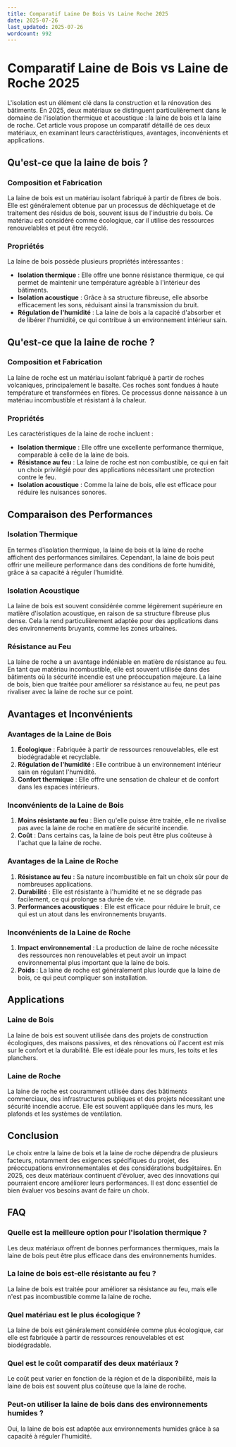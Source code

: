 ```yaml
---
title: Comparatif Laine De Bois Vs Laine Roche 2025
date: 2025-07-26
last_updated: 2025-07-26
wordcount: 992
---
```


# Comparatif Laine de Bois vs Laine de Roche 2025

L'isolation est un élément clé dans la construction et la rénovation des bâtiments. En 2025, deux matériaux se distinguent particulièrement dans le domaine de l'isolation thermique et acoustique : la laine de bois et la laine de roche. Cet article vous propose un comparatif détaillé de ces deux matériaux, en examinant leurs caractéristiques, avantages, inconvénients et applications.

## Qu'est-ce que la laine de bois ?

### Composition et Fabrication

La laine de bois est un matériau isolant fabriqué à partir de fibres de bois. Elle est généralement obtenue par un processus de déchiquetage et de traitement des résidus de bois, souvent issus de l'industrie du bois. Ce matériau est considéré comme écologique, car il utilise des ressources renouvelables et peut être recyclé.

### Propriétés

La laine de bois possède plusieurs propriétés intéressantes :
- **Isolation thermique** : Elle offre une bonne résistance thermique, ce qui permet de maintenir une température agréable à l'intérieur des bâtiments.
- **Isolation acoustique** : Grâce à sa structure fibreuse, elle absorbe efficacement les sons, réduisant ainsi la transmission du bruit.
- **Régulation de l'humidité** : La laine de bois a la capacité d'absorber et de libérer l'humidité, ce qui contribue à un environnement intérieur sain.

## Qu'est-ce que la laine de roche ?

### Composition et Fabrication

La laine de roche est un matériau isolant fabriqué à partir de roches volcaniques, principalement le basalte. Ces roches sont fondues à haute température et transformées en fibres. Ce processus donne naissance à un matériau incombustible et résistant à la chaleur.

### Propriétés

Les caractéristiques de la laine de roche incluent :
- **Isolation thermique** : Elle offre une excellente performance thermique, comparable à celle de la laine de bois.
- **Résistance au feu** : La laine de roche est non combustible, ce qui en fait un choix privilégié pour des applications nécessitant une protection contre le feu.
- **Isolation acoustique** : Comme la laine de bois, elle est efficace pour réduire les nuisances sonores.

## Comparaison des Performances

### Isolation Thermique

En termes d'isolation thermique, la laine de bois et la laine de roche affichent des performances similaires. Cependant, la laine de bois peut offrir une meilleure performance dans des conditions de forte humidité, grâce à sa capacité à réguler l'humidité.

### Isolation Acoustique

La laine de bois est souvent considérée comme légèrement supérieure en matière d'isolation acoustique, en raison de sa structure fibreuse plus dense. Cela la rend particulièrement adaptée pour des applications dans des environnements bruyants, comme les zones urbaines.

### Résistance au Feu

La laine de roche a un avantage indéniable en matière de résistance au feu. En tant que matériau incombustible, elle est souvent utilisée dans des bâtiments où la sécurité incendie est une préoccupation majeure. La laine de bois, bien que traitée pour améliorer sa résistance au feu, ne peut pas rivaliser avec la laine de roche sur ce point.

## Avantages et Inconvénients

### Avantages de la Laine de Bois

1. **Écologique** : Fabriquée à partir de ressources renouvelables, elle est biodégradable et recyclable.
2. **Régulation de l'humidité** : Elle contribue à un environnement intérieur sain en régulant l'humidité.
3. **Confort thermique** : Elle offre une sensation de chaleur et de confort dans les espaces intérieurs.

### Inconvénients de la Laine de Bois

1. **Moins résistante au feu** : Bien qu'elle puisse être traitée, elle ne rivalise pas avec la laine de roche en matière de sécurité incendie.
2. **Coût** : Dans certains cas, la laine de bois peut être plus coûteuse à l'achat que la laine de roche.

### Avantages de la Laine de Roche

1. **Résistance au feu** : Sa nature incombustible en fait un choix sûr pour de nombreuses applications.
2. **Durabilité** : Elle est résistante à l'humidité et ne se dégrade pas facilement, ce qui prolonge sa durée de vie.
3. **Performances acoustiques** : Elle est efficace pour réduire le bruit, ce qui est un atout dans les environnements bruyants.

### Inconvénients de la Laine de Roche

1. **Impact environnemental** : La production de laine de roche nécessite des ressources non renouvelables et peut avoir un impact environnemental plus important que la laine de bois.
2. **Poids** : La laine de roche est généralement plus lourde que la laine de bois, ce qui peut compliquer son installation.

## Applications

### Laine de Bois

La laine de bois est souvent utilisée dans des projets de construction écologiques, des maisons passives, et des rénovations où l'accent est mis sur le confort et la durabilité. Elle est idéale pour les murs, les toits et les planchers.

### Laine de Roche

La laine de roche est couramment utilisée dans des bâtiments commerciaux, des infrastructures publiques et des projets nécessitant une sécurité incendie accrue. Elle est souvent appliquée dans les murs, les plafonds et les systèmes de ventilation.

## Conclusion

Le choix entre la laine de bois et la laine de roche dépendra de plusieurs facteurs, notamment des exigences spécifiques du projet, des préoccupations environnementales et des considérations budgétaires. En 2025, ces deux matériaux continuent d'évoluer, avec des innovations qui pourraient encore améliorer leurs performances. Il est donc essentiel de bien évaluer vos besoins avant de faire un choix.

## FAQ

### Quelle est la meilleure option pour l'isolation thermique ?

Les deux matériaux offrent de bonnes performances thermiques, mais la laine de bois peut être plus efficace dans des environnements humides.

### La laine de bois est-elle résistante au feu ?

La laine de bois est traitée pour améliorer sa résistance au feu, mais elle n'est pas incombustible comme la laine de roche.

### Quel matériau est le plus écologique ?

La laine de bois est généralement considérée comme plus écologique, car elle est fabriquée à partir de ressources renouvelables et est biodégradable.

### Quel est le coût comparatif des deux matériaux ?

Le coût peut varier en fonction de la région et de la disponibilité, mais la laine de bois est souvent plus coûteuse que la laine de roche.

### Peut-on utiliser la laine de bois dans des environnements humides ?

Oui, la laine de bois est adaptée aux environnements humides grâce à sa capacité à réguler l'humidité.